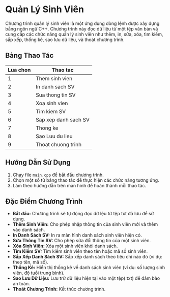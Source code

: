 # Quản Lý Sinh Viên

Chương trình quản lý sinh viên là một ứng dụng dòng lệnh được xây dựng bằng ngôn ngữ C++. Chương trình này đọc dữ liệu từ một tệp văn bản và cung cấp các chức năng quản lý sinh viên như thêm, in, sửa, xóa, tìm kiếm, sắp xếp, thống kê, sao lưu dữ liệu, và thoát chương trình.

## Bảng Thao Tác

| Lua chon | Thao tac                     |
|----------|------------------------------|
| 1        | Them sinh vien               |
| 2        | In danh sach SV              |
| 3        | Sua thong tin SV             |
| 4        | Xoa sinh vien                |
| 5        | Tim kiem SV                  |
| 6        | Sap xep danh sach SV         |
| 7        | Thong ke                     |
| 8        | Sao Luu du lieu              |
| 9        | Thoat chuong trinh           |

## Hướng Dẫn Sử Dụng

1. Chạy file `main.cpp` để bắt đầu chương trình.
2. Chọn một số từ bảng thao tác để thực hiện các chức năng tương ứng.
3. Làm theo hướng dẫn trên màn hình để hoàn thành mỗi thao tác.

## Đặc Điểm Chương Trình
- **Bắt đầu:** Chương trình sẽ tự động đọc dữ lệu từ tệp txt đã lưu để sử dụng.
- **Thêm Sinh Viên:** Cho phép nhập thông tin của sinh viên mới và thêm vào danh sách.
- **In Danh Sách SV:** In ra màn hình danh sách sinh viên hiện có.
- **Sửa Thông Tin SV:** Cho phép sửa đổi thông tin của một sinh viên.
- **Xóa Sinh Viên:** Xóa một sinh viên khỏi danh sách.
- **Tìm Kiếm SV:** Tìm kiếm sinh viên theo tên hoặc mã số sinh viên.
- **Sắp Xếp Danh Sách SV:** Sắp xếp danh sách theo tiêu chí nào đó (ví dụ: theo tên, mã số).
- **Thống Kê:** Hiển thị thống kê về danh sách sinh viên (ví dụ: số lượng sinh viên, độ tuổi trung bình).
- **Sao Lưu Dữ Liệu:** Lưu trữ dữ liệu hiện tại vào một tệp(.txt) để đảm bảo an toàn.
- **Thoát Chương Trình:** Kết thúc chương trình.
